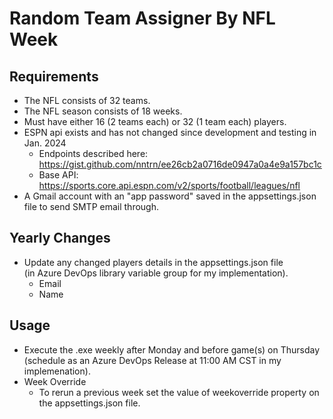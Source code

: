 # Random Team Assigner By NFL Week

## Requirements
- The NFL consists of 32 teams.
- The NFL season consists of 18 weeks.
- Must have either 16 (2 teams each) or 32 (1 team each) players.
- ESPN api exists and has not changed since development and testing in Jan. 2024
  - Endpoints described here: https://gist.github.com/nntrn/ee26cb2a0716de0947a0a4e9a157bc1c
  - Base API: https://sports.core.api.espn.com/v2/sports/football/leagues/nfl
- A Gmail account with an "app password" saved in the appsettings.json file to send SMTP email through.

## Yearly Changes
- Update any changed players details in the appsettings.json file <br />
  (in Azure DevOps library variable group for my implementation).
  - Email
  - Name

## Usage
- Execute the .exe weekly after Monday and before game(s) on Thursday <br />
  (schedule as an Azure DevOps Release at 11:00 AM CST in my implemenation).
- Week Override
  - To rerun a previous week set the value of weekoverride property on the appsettings.json file. 